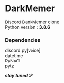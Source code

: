 # DarkMemer

Discord DankMemer clone <br />
Python version : **3.8.6** <br />

### Dependencies

discord.py[voice] <br />
datetime <br />
PyNaCl <br />
pytz <br />

**_stay tuned :P_** <br />
